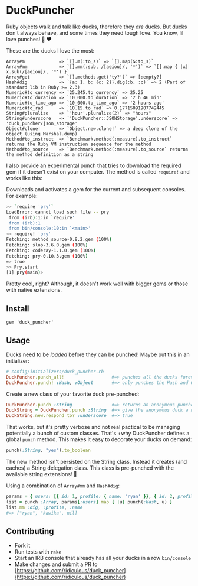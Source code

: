 # DuckPuncher

Ruby objects walk and talk like ducks, therefore they _are_ ducks. But ducks don't always behave, and some times they need
tough love. You know, lil love punches! :punch: :heart:

These are the ducks I love the most:

    Array#m             => `[].m(:to_s)` => `[].map(&:to_s)` 
    Array#mm            => `[].mm(:sub, /[aeiou]/, '*')` => `[].map { |x| x.sub(/[aeiou]/, '*') }` 
    Array#get           => `[].methods.get('ty?')` => [:empty?] 
    Hash#dig            => `{a: 1, b: {c: 2}}.dig(:b, :c)` => 2 (Part of standard lib in Ruby >= 2.3)
    Numeric#to_currency => `25.245.to_currency` => 25.25 
    Numeric#to_duration => `10_000.to_duration` => '2 h 46 min'
    Numeric#to_time_ago => `10_000.to_time_ago` => '2 hours ago'
    Numeric#to_rad      => `10.15.to_rad` => 0.17715091907742445
    String#pluralize    => `'hour'.pluralize(2)` => "hours"
    String#underscore   => `'DuckPuncher::JSONStorage'.underscore` => 'duck_puncher/json_storage'
    Object#clone!       => `Object.new.clone!` => a deep clone of the object (using Marshal.dump)
    Method#to_instruct  => `Benchmark.method(:measure).to_instruct` returns the Ruby VM instruction sequence for the method
    Method#to_source    => `Benchmark.method(:measure).to_source` returns the method definition as a string
    
I also provide an experimental punch that tries to download the required gem if it doesn't exist on your computer. The
method is called `require!` and works like this:

Downloads and activates a gem for the current and subsequent consoles. For example:

```bash
>> `require 'pry'` 
LoadError: cannot load such file -- pry
 from (irb):1:in `require'
 from (irb):1
 from bin/console:10:in `<main>'
>> require! 'pry'
Fetching: method_source-0.8.2.gem (100%)
Fetching: slop-3.6.0.gem (100%)
Fetching: coderay-1.1.0.gem (100%)
Fetching: pry-0.10.3.gem (100%)
=> true
>> Pry.start
[1] pry(main)>
```

Pretty cool, right? Although, it doesn't work well with bigger gems or those with native extensions.

## Install

    gem 'duck_puncher'

## Usage

Ducks need to be _loaded_ before they can be punched! Maybe put this in an initializer:

```ruby
# config/initializers/duck_puncher.rb
DuckPuncher.punch_all!                  #=> punches all the ducks forever
DuckPuncher.punch! :Hash, :Object       #=> only punches the Hash and Object ducks
```

Create a new class of your favorite duck pre-punched:

```ruby
DuckPuncher.punch :String               #=> returns an anonymous punched duck that inherits from String
DuckString = DuckPuncher.punch :String  #=> give the anonymous duck a name, so that you can use it!
DuckString.new.respond_to? :underscore  #=> true
```

That works, but it's pretty verbose and not real pactical to be managing potentially a bunch of custom classes. That's
+why DuckPuncher defines a global `punch` method. This makes it easy to decorate your ducks on demand:

```ruby
punch(:String, "yes").to_boolean
```

The new method isn't persisted on the String class. Instead it creates (and caches) a String delegation 
class. This class is pre-punched with the available string extensions! :punch:

Using a combination of `Array#mm` and `Hash#dig`:

```ruby
params = { users: [{ id: 1, profile: { name: 'ryan' }}, { id: 2, profile: { name: 'kawika' }}, { id: 3 }] }
list = punch :Array, params[:users].map { |u| punch(:Hash, u) }
list.mm :dig, :profile, :name
#=> ["ryan", "kawika", nil]
```

## Contributing

* Fork it
* Run tests with `rake`
* Start an IRB console that already has all your ducks in a row `bin/console`
* Make changes and submit a PR to [https://github.com/ridiculous/duck_puncher](https://github.com/ridiculous/duck_puncher)
